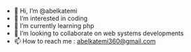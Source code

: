 - 👋 Hi, I’m @abelkatemi
- 👀 I’m interested in coding
- 🌱 I’m currently learning php
- 💞️ I’m looking to collaborate on web systems developments
- 📫 How to reach me : abelkatemi360@gmail.com

<!---
abelkatemi/abelkatemi is a ✨ special ✨ repository because its `README.md` (this file) appears on your GitHub profile.
You can click the Preview link to take a look at your changes.
--->
